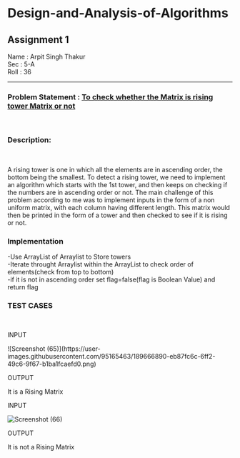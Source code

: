 # Design-and-Analysis-of-Algorithms
<h2> Assignment 1 </h2>

Name : Arpit Singh Thakur <br>
Sec  : 5-A <br>
Roll : 36 <br>

<hr>

<h3> Problem Statement : <u> To check whether the Matrix is rising tower Matrix or not</u> </h3>
<br>
<h3> Description:</h3><br> <p> A rising tower is one in which all the elements are in ascending order, the bottom being the smallest. To detect a rising tower, we need to implement an algorithm which starts with the 1st tower, and then keeps on checking if the numbers are in ascending order or not. The main challenge of this problem according to me was to implement inputs in the form of a non uniform matrix, with each column having different length. This matrix would then be printed in the form of a tower and then checked to see if it is rising or not. </p> 

<h3>Implementation</h3>
<p>
  -Use ArrayList of Arraylist to Store towers <br>
  -Iterate throught Arraylist within the ArrayList to check order of elements(check from top to bottom) <br>
  -if it is not in ascending order set flag=false(flag is Boolean Value) and return flag <br>
</p>

<h3> TEST CASES </h3>
<br>
<p> INPUT </p>
![Screenshot (65)](https://user-images.githubusercontent.com/95165463/189666890-eb87fc6c-6ff2-49c6-9f67-b1ba1fcaefd0.png)

<p> OUTPUT </p>
<p>It is a Rising Matrix</p>

<p> INPUT </p>

![Screenshot (66)](https://user-images.githubusercontent.com/95165463/189667026-ed07966c-584e-48df-9adc-bcf5a522ac9c.png)

<p> OUTPUT </p>
<p>It is not a Rising Matrix</p>



